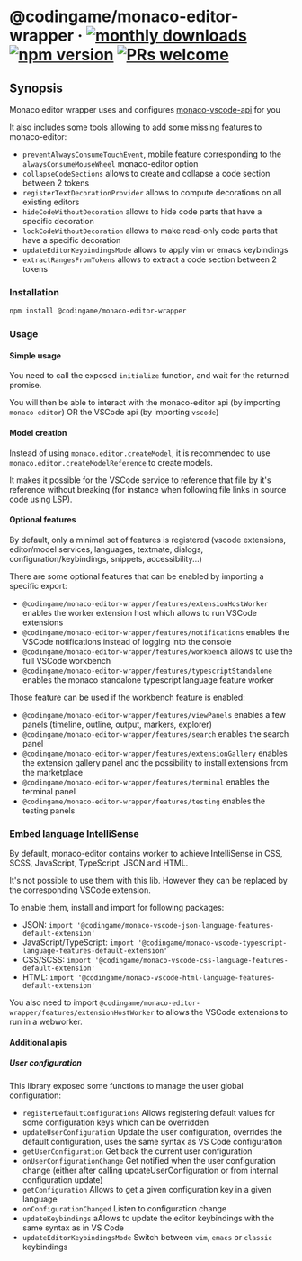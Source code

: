 # @codingame/monaco-editor-wrapper &middot; [![monthly downloads](https://img.shields.io/npm/dm/@codingame/monaco-editor-wrapper)](https://www.npmjs.com/package/@codingame/monaco-editor-wrapper) [![npm version](https://img.shields.io/npm/v/@codingame/monaco-editor-wrapper.svg?style=flat)](https://www.npmjs.com/package/@codingame/monaco-editor-wrapper) [![PRs welcome](https://img.shields.io/badge/PRs-welcome-brightgreen.svg)](https://github.com/codingame/monaco-editor-wrapper/pulls)

## Synopsis
Monaco editor wrapper uses and configures [monaco-vscode-api](https://www.npmjs.com/package/@codingame/monaco-vscode-api) for you

It also includes some tools allowing to add some missing features to monaco-editor:
- `preventAlwaysConsumeTouchEvent`, mobile feature corresponding to the `alwaysConsumeMouseWheel` monaco-editor option
- `collapseCodeSections` allows to create and collapse a code section between 2 tokens
- `registerTextDecorationProvider` allows to compute decorations on all existing editors
- `hideCodeWithoutDecoration` allows to hide code parts that have a specific decoration
- `lockCodeWithoutDecoration` allows to make read-only code parts that have a specific decoration
- `updateEditorKeybindingsMode` allows to apply vim or emacs keybindings
- `extractRangesFromTokens` allows to extract a code section between 2 tokens

### Installation

```bash
npm install @codingame/monaco-editor-wrapper
```

### Usage

#### Simple usage

You need to call the exposed `initialize` function, and wait for the returned promise.

You will then be able to interact with the monaco-editor api (by importing `monaco-editor`) OR the VSCode api (by importing `vscode`)

#### Model creation

Instead of using `monaco.editor.createModel`, it is recommended to use `monaco.editor.createModelReference` to create models.

It makes it possible for the VSCode service to reference that file by it's reference without breaking (for instance when following file links in source code using LSP).

#### Optional features

By default, only a minimal set of features is registered (vscode extensions, editor/model services, languages, textmate, dialogs, configuration/keybindings, snippets, accessibility...)

There are some optional features that can be enabled by importing a specific export:
- `@codingame/monaco-editor-wrapper/features/extensionHostWorker` enables the worker extension host which allows to run VSCode extensions
- `@codingame/monaco-editor-wrapper/features/notifications` enables the VSCode notifications instead of logging into the console
- `@codingame/monaco-editor-wrapper/features/workbench` allows to use the full VSCode workbench
- `@codingame/monaco-editor-wrapper/features/typescriptStandalone` enables the monaco standalone typescript language feature worker

Those feature can be used if the workbench feature is enabled:
- `@codingame/monaco-editor-wrapper/features/viewPanels` enables a few panels (timeline, outline, output, markers, explorer)
- `@codingame/monaco-editor-wrapper/features/search` enables the search panel
- `@codingame/monaco-editor-wrapper/features/extensionGallery` enables the extension gallery panel and the possibility to install extensions from the marketplace
- `@codingame/monaco-editor-wrapper/features/terminal` enables the terminal panel
- `@codingame/monaco-editor-wrapper/features/testing` enables the testing panels

### Embed language IntelliSense

By default, monaco-editor contains worker to achieve IntelliSense in CSS, SCSS, JavaScript, TypeScript, JSON and HTML.

It's not possible to use them with this lib.
However they can be replaced by the corresponding VSCode extension.

To enable them, install and import for following packages:
- JSON: `import '@codingame/monaco-vscode-json-language-features-default-extension'`
- JavaScript/TypeScript: `import '@codingame/monaco-vscode-typescript-language-features-default-extension'`
- CSS/SCSS: `import '@codingame/monaco-vscode-css-language-features-default-extension'`
- HTML: `import '@codingame/monaco-vscode-html-language-features-default-extension'`

You also need to import `@codingame/monaco-editor-wrapper/features/extensionHostWorker` to allows the VSCode extensions to run in a webworker.

#### Additional apis

##### User configuration

This library exposed some functions to manage the user global configuration:
- `registerDefaultConfigurations` Allows registering default values for some configuration keys which can be overridden
- `updateUserConfiguration` Update the user configuration, overrides the default configuration, uses the same syntax as VS Code configuration
- `getUserConfiguration` Get back the current user configuration
- `onUserConfigurationChange` Get notified when the user configuration change (either after calling updateUserConfiguration or from internal configuration update)
- `getConfiguration` Allows to get a given configuration key in a given language
- `onConfigurationChanged` Listen to configuration change
- `updateKeybindings` aAlows to update the editor keybindings with the same syntax as in VS Code
- `updateEditorKeybindingsMode` Switch between `vim`, `emacs` or `classic` keybindings
